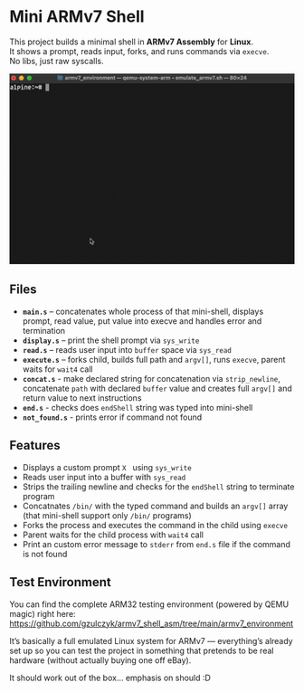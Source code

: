 # Mini ARMv7 Shell

This project builds a minimal shell in **ARMv7 Assembly** for **Linux**.  
It shows a prompt, reads input, forks, and runs commands via `execve`.  
No libs, just raw syscalls.

![Project showcase](./showcase.gif)

## Files
- **`main.s`** – concatenates whole process of that mini-shell, displays prompt, read value, put value into execve and handles error and termination
- **`display.s`** – print the shell prompt via `sys_write`
- **`read.s`** – reads user input into `buffer` space via `sys_read`
- **`execute.s`** – forks child, builds full path and `argv[]`, runs `execve`, parent waits for `wait4` call
- **`concat.s`** - make declared string for concatenation via `strip_newline`, concatenate `path` with declared `buffer` value and creates full `argv[]` and return value to next instructions
- **`end.s`** - checks does `endShell` string was typed into mini-shell
- **`not_found.s`** - prints error if command not found

## Features
- Displays a custom prompt `X ` using `sys_write`
- Reads user input into a buffer with `sys_read`
- Strips the trailing newline and checks for the `endShell` string to terminate program 
- Concatnates `/bin/` with the typed command and builds an `argv[]` array (that mini-shell support only `/bin/` programs)
- Forks the process and executes the command in the child using `execve`
- Parent waits for the child process with `wait4` call
- Print an custom error message to `stderr` from `end.s` file if the command is not found

## Test Environment
You can find the complete ARM32 testing environment (powered by QEMU magic) right here:
https://github.com/gzulczyk/armv7_shell_asm/tree/main/armv7_environment

It’s basically a full emulated Linux system for ARMv7 — everything’s already set up so you can test the project in something that pretends to be real hardware (without actually buying one off eBay).

It should work out of the box… emphasis on should :D